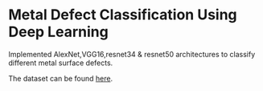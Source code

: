 # Metal Defect Classification Using Deep Learning

Implemented AlexNet,VGG16,resnet34 & resnet50 architectures to classify different metal surface defects.

The dataset can be found [here](https://www.kaggle.com/datasets/fantacher/neu-metal-surface-defects-data).
